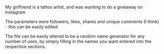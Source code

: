 My girlfriend is a tattoo artist, and was wanting to do a giveaway on Instagram

The parameters were followers, likes, shares and unique comments (I think) - this can be easily edited

The file can be easily altered to be a random name generator for any number of uses, by simply filling in the names you want entered into the respective sections.

